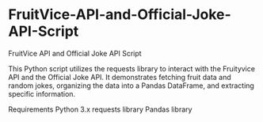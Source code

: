 # FruitVice-API-and-Official-Joke-API-Script
FruitVice API and Official Joke API Script

This Python script utilizes the requests library to interact with the Fruityvice API and the Official Joke API. It demonstrates fetching fruit data and random jokes, organizing the data into a Pandas DataFrame, and extracting specific information.

Requirements
Python 3.x
requests library
Pandas library
